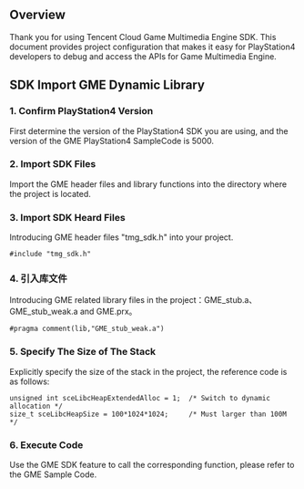 ## Overview
Thank you for using Tencent Cloud Game Multimedia Engine SDK. This document provides project configuration that makes it easy for PlayStation4 developers to debug and access the APIs for Game Multimedia Engine.

## SDK Import GME Dynamic Library

### 1. Confirm PlayStation4 Version
First determine the version of the PlayStation4 SDK you are using, and the version of the GME PlayStation4 SampleCode is 5000.

### 2. Import SDK Files
Import the GME header files and library functions into the directory where the project is located.

### 3. Import SDK Heard Files
Introducing GME header files "tmg_sdk.h" into your project.

```
#include "tmg_sdk.h"
```

### 4. 引入库文件
Introducing GME related library files in the project：GME_stub.a、GME_stub_weak.a and GME.prx。

```
#pragma comment(lib,"GME_stub_weak.a")
```

### 5. Specify The Size of The Stack
Explicitly specify the size of the stack in the project, the reference code is as follows:
```
unsigned int sceLibcHeapExtendedAlloc = 1;  /* Switch to dynamic allocation */
size_t sceLibcHeapSize = 100*1024*1024;     /* Must larger than 100M */
```

### 6. Execute Code
Use the GME SDK feature to call the corresponding function, please refer to the GME Sample Code.
